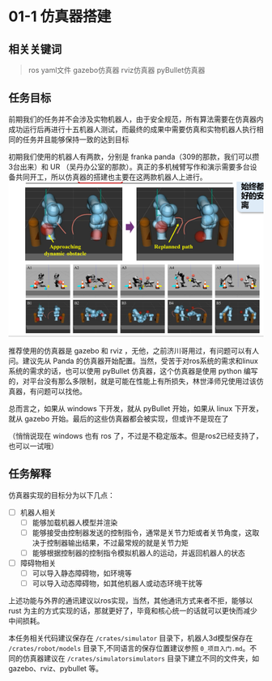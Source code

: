 # 01-1 仿真器搭建

## 相关关键词

> ros yaml文件 gazebo仿真器 rviz仿真器 pyBullet仿真器

## 任务目标

前期我们的任务并不会涉及实物机器人，由于安全规范，所有算法需要在仿真器内成功运行后再进行十五机器人测试，而最终的成果中需要仿真和实物机器人执行相同的任务并且能够保持一致的达到目标

初期我们使用的机器人有两款，分别是 franka panda（309的那款，我们可以攒3台出来）和 UR （吴丹办公室的那款）。真正的多机械臂写作和演示需要多台设备共同开工，所以仿真器的搭建也主要在这两款机器人上进行。
![图 0](images/%E4%BB%BF%E7%9C%9F%E5%99%A8%E5%AE%9E%E4%BE%8B%E5%9B%BE.png)  

推荐使用的仿真器是 gazebo 和 rviz ，无他，之前济川哥用过，有问题可以有人问。建议先从 Panda 的仿真器开始配置。当然，受苦于对ros系统的需求和linux系统的需求的话，也可以使用 pyBullet 仿真器，这个仿真器是使用 python 编写的，对平台没有那么多限制，就是可能在性能上有所损失，林世泽师兄使用过该仿真器，有问题可以找他。

总而言之，如果从 windows 下开发，就从 pyBullet 开始，如果从 linux 下开发，就从 gazebo 开始。最后的这些仿真器都会被实现，但或许不是现在了

（悄悄说现在 windows 也有 ros 了，不过是不稳定版本。但是ros2已经支持了，也可以一试哦）

## 任务解释

仿真器实现的目标分为以下几点：

- [ ] 机器人相关
  - [ ] 能够加载机器人模型并渲染
  - [ ] 能够接受由控制器发送的控制指令，通常是关节力矩或者关节角度，这取决于控制器输出结果，不过最常规的就是关节力矩
  - [ ] 能够根据控制器的控制指令模拟机器人的运动，并返回机器人的状态
- [ ] 障碍物相关
  - [ ] 可以导入静态障碍物，如环境等
  - [ ] 可以导入动态障碍物，如其他机器人或动态环境干扰等

上述功能与外界的通讯建议以ros实现，当然，其他通讯方式来者不拒，能够以 rust 为主的方式实现的话，那就更好了，毕竟和核心统一的话就可以更快而减少中间损耗。

本任务相关代码建议保存在 `/crates/simulator` 目录下，机器人3d模型保存在 `/crates/robot/models` 目录下,不同语言的保存位置建议参照 `0_项目入门.md`。不同的仿真器建议在 `/crates/simulatorsimulators` 目录下建立不同的文件夹，如 gazebo、rviz、pybullet 等。

